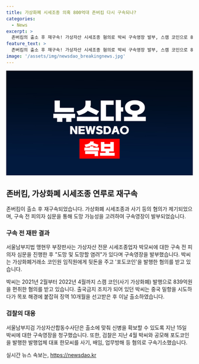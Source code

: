 ```yaml
---
title: 가상화폐 시세조종 의혹 800억대 존버킴 다시 구속되나?
categories:
  - News
excerpt: >
  존버킴의 출소 후 재구속! 가상자산 시세조종 혐의로 박씨 구속영장 발부, 스캠 코인으로 839억원 편취. 중국 밀항 시도로 10개월 복역 후 출소, 신병 확보를 위한 구속영장 청구. 포도코인 발행 혐의로 다른 피의자도 구속기소. (사진=) #가상자산 #시세조종 #코인왕 #재구속
feature_text: >
  존버킴의 출소 후 재구속! 가상자산 시세조종 혐의로 박씨 구속영장 발부, 스캠 코인으로 839억원 편취. 중국 밀항 시도로 10개월 복역 후 출소, 신병 확보를 위한 구속영장 청구. 포도코인 발행 혐의로 다른 피의자도 구속기소. (사진=) #가상자산 #시세조종 #코인왕 #재구속
image: '/assets/img/newsdao_breakingnews.jpg'
---
```


<p><img src="/assets/img/newsdao_breakingnews.jpg" alt="koreaapp 속보" /></p>

<h2 data-ke-size="size26">존버킴, 가상화폐 시세조종 연루로 재구속</h2>

<p data-ke-size="size16">존버킴이 출소 후 재구속되었습니다. 가상화폐 시세조종과 사기 등의 혐의가 제기되었으며, 구속 전 피의자 심문을 통해 도망 가능성을 고려하여 구속영장이 발부되었습니다.</p>

<h3>구속 전 재판 결과</h3>

<p data-ke-size="size16">서울남부지법 맹현무 부장판사는 가상자산 전문 시세조종업자 박모씨에 대한 구속 전 피의자 심문을 진행한 후 "도망 및 도망할 염려"가 있다며 구속영장을 발부했습니다. 박씨는 가상화폐거래소 코인원 임직원에게 뒷돈을 주고 '포도코인'을 발행한 혐의를 받고 있습니다.</p>

<p data-ke-size="size16">박씨는 2021년 2월부터 2022년 4월까지 스캠 코인(사기 가상화폐) 발행으로 839억원을 편취한 혐의를 받고 있습니다. 출국금지 조치가 되어 있던 박씨는 중국 밀항을 시도하다가 목포 해경에 붙잡혀 징역 10개월을 선고받은 후 이날 출소하였습니다.</p>

<h3>검찰의 대응</h3>

<p data-ke-size="size16">서울남부지검 가상자산합동수사단은 출소에 맞춰 신병을 확보할 수 있도록 지난 15일 박씨에 대한 구속영장을 청구했습니다. 또한, 검찰은 지난 4월 박씨와 공모해 포도코인을 발행한 발행업체 대표 한모씨를 사기, 배임, 업무방해 등 혐의로 구속기소했습니다.</p>
실시간 뉴스 속보는, <a href="https://newsdao.kr" rel="dofollow">https://newsdao.kr</a>


